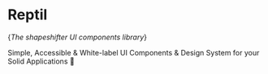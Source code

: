 # Reptil
{_The shapeshifter UI components library_}

Simple, Accessible &amp; White-label UI Components &amp; Design System for your Solid Applications 🙌
